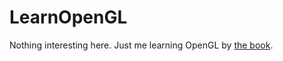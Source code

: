 # LearnOpenGL

Nothing interesting here. Just me learning OpenGL by [the book](https://learnopengl.com/).